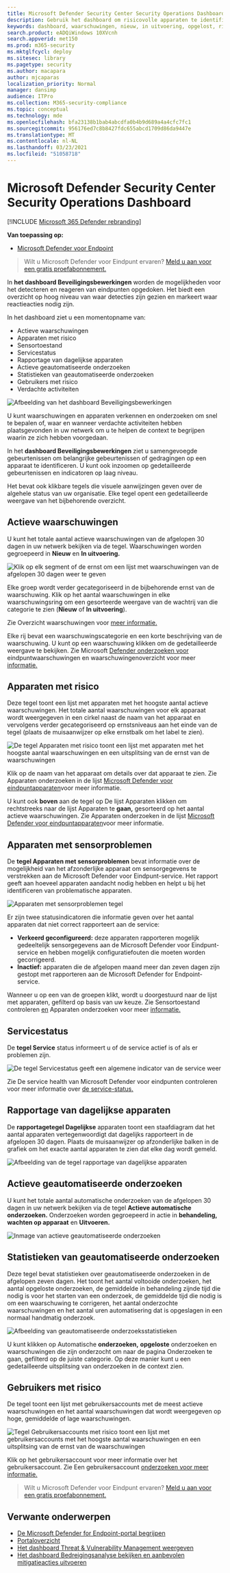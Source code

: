 ```yaml
---
title: Microsoft Defender Security Center Security Operations Dashboard
description: Gebruik het dashboard om risicovolle apparaten te identificeren, de status van de service bij te houden en statistieken en informatie over apparaten en waarschuwingen te bekijken.
keywords: dashboard, waarschuwingen, nieuw, in uitvoering, opgelost, risico, apparaten met risico, infecties, rapportage, statistieken, grafieken, grafieken, gezondheid, actieve malwaredetecties, bedreigingscategorie, categorieën, wachtwoord stealer, ransomware, exploit, bedreiging, lage ernst, actieve malware
search.product: eADQiWindows 10XVcnh
search.appverid: met150
ms.prod: m365-security
ms.mktglfcycl: deploy
ms.sitesec: library
ms.pagetype: security
ms.author: macapara
author: mjcaparas
localization_priority: Normal
manager: dansimp
audience: ITPro
ms.collection: M365-security-compliance
ms.topic: conceptual
ms.technology: mde
ms.openlocfilehash: bfa23138b1bab4abcdfa0b4b9d689a4a4cfc7fc1
ms.sourcegitcommit: 956176ed7c8b8427fdc655abcd1709d86da9447e
ms.translationtype: MT
ms.contentlocale: nl-NL
ms.lasthandoff: 03/23/2021
ms.locfileid: "51058718"
---
```

# <a name="microsoft-defender-security-center-security-operations-dashboard"></a>Microsoft Defender Security Center Security Operations Dashboard

[!INCLUDE [Microsoft 365 Defender rebranding](../../includes/microsoft-defender.md)]


**Van toepassing op:**
- [Microsoft Defender voor Endpoint](https://go.microsoft.com/fwlink/?linkid=2154037)

>Wilt u Microsoft Defender voor Eindpunt ervaren? [Meld u aan voor een gratis proefabonnement.](https://www.microsoft.com/microsoft-365/windows/microsoft-defender-atp?ocid=docs-wdatp-secopsdashboard-abovefoldlink) 

In **het dashboard Beveiligingsbewerkingen** worden de mogelijkheden voor het detecteren en reageren van eindpunten opgedoken. Het biedt een overzicht op hoog niveau van waar detecties zijn gezien en markeert waar reactieacties nodig zijn. 

In het dashboard ziet u een momentopname van:

- Actieve waarschuwingen
- Apparaten met risico
- Sensortoestand
- Servicestatus
- Rapportage van dagelijkse apparaten
- Actieve geautomatiseerde onderzoeken
- Statistieken van geautomatiseerde onderzoeken
- Gebruikers met risico
- Verdachte activiteiten


![Afbeelding van het dashboard Beveiligingsbewerkingen](images/atp-sec-ops-dashboard.png)

U kunt waarschuwingen en apparaten verkennen en onderzoeken om snel te bepalen of, waar en wanneer verdachte activiteiten hebben plaatsgevonden in uw netwerk om u te helpen de context te begrijpen waarin ze zich hebben voorgedaan.

In het **dashboard Beveiligingsbewerkingen** ziet u samengevoegde gebeurtenissen om belangrijke gebeurtenissen of gedragingen op een apparaat te identificeren. U kunt ook inzoomen op gedetailleerde gebeurtenissen en indicatoren op laag niveau.

Het bevat ook klikbare tegels die visuele aanwijzingen geven over de algehele status van uw organisatie. Elke tegel opent een gedetailleerde weergave van het bijbehorende overzicht.

## <a name="active-alerts"></a>Actieve waarschuwingen
U kunt het totale aantal actieve waarschuwingen van de afgelopen 30 dagen in uw netwerk bekijken via de tegel. Waarschuwingen worden gegroepeerd in **Nieuw** en **In uitvoering.**

![Klik op elk segment of de ernst om een lijst met waarschuwingen van de afgelopen 30 dagen weer te geven](images/active-alerts-tile.png)

Elke groep wordt verder gecategoriseerd in de bijbehorende ernst van de waarschuwing. Klik op het aantal waarschuwingen in elke waarschuwingsring om een gesorteerde weergave van de wachtrij van die categorie te zien (**Nieuw** of **In uitvoering**).

Zie Overzicht waarschuwingen voor [meer informatie.](alerts-queue.md)

Elke rij bevat een waarschuwingscategorie en een korte beschrijving van de waarschuwing. U kunt op een waarschuwing klikken om de gedetailleerde weergave te bekijken. Zie Microsoft [Defender onderzoeken voor](investigate-alerts.md) eindpuntwaarschuwingen en waarschuwingenoverzicht voor meer [informatie.](alerts-queue.md)


## <a name="devices-at-risk"></a>Apparaten met risico
Deze tegel toont een lijst met apparaten met het hoogste aantal actieve waarschuwingen. Het totale aantal waarschuwingen voor elk apparaat wordt weergegeven in een cirkel naast de naam van het apparaat en vervolgens verder gecategoriseerd op ernstsniveaus aan het einde van de tegel (plaats de muisaanwijzer op elke ernstbalk om het label te zien).

![De tegel Apparaten met risico toont een lijst met apparaten met het hoogste aantal waarschuwingen en een uitsplitsing van de ernst van de waarschuwingen](images/devices-at-risk-tile.png)

Klik op de naam van het apparaat om details over dat apparaat te zien. Zie Apparaten onderzoeken in de lijst [Microsoft Defender voor eindpuntapparaten](investigate-machines.md)voor meer informatie.

U kunt ook **boven** aan de tegel op De lijst Apparaten klikken om rechtstreeks naar de lijst Apparaten te **gaan,** gesorteerd op het aantal actieve waarschuwingen. Zie Apparaten onderzoeken in de lijst [Microsoft Defender voor eindpuntapparaten](investigate-machines.md)voor meer informatie.

## <a name="devices-with-sensor-issues"></a>Apparaten met sensorproblemen
De **tegel Apparaten met sensorproblemen** bevat informatie over de mogelijkheid van het afzonderlijke apparaat om sensorgegevens te verstrekken aan de Microsoft Defender voor Eindpunt-service. Het rapport geeft aan hoeveel apparaten aandacht nodig hebben en helpt u bij het identificeren van problematische apparaten.

![Apparaten met sensorproblemen tegel](images/atp-tile-sensor-health.png)

Er zijn twee statusindicatoren die informatie geven over het aantal apparaten dat niet correct rapporteert aan de service:
- **Verkeerd geconfigureerd:** deze apparaten rapporteren mogelijk gedeeltelijk sensorgegevens aan de Microsoft Defender voor Eindpunt-service en hebben mogelijk configuratiefouten die moeten worden gecorrigeerd.
- **Inactief:** apparaten die de afgelopen maand meer dan zeven dagen zijn gestopt met rapporteren aan de Microsoft Defender for Endpoint-service.

Wanneer u op een van de groepen klikt, wordt u doorgestuurd naar de lijst met apparaten, gefilterd op basis van uw keuze. Zie Sensortoestand controleren [en](check-sensor-status.md) Apparaten onderzoeken voor meer [informatie.](investigate-machines.md)

## <a name="service-health"></a>Servicestatus
De **tegel Service** status informeert u of de service actief is of als er problemen zijn.

![De tegel Servicestatus geeft een algemene indicator van de service weer](images/status-tile.png)

Zie De service health van Microsoft Defender voor eindpunten controleren voor meer informatie over [de service-status.](service-status.md)


## <a name="daily-devices-reporting"></a>Rapportage van dagelijkse apparaten
De **rapportagetegel Dagelijkse** apparaten toont een staafdiagram dat het aantal apparaten vertegenwoordigt dat dagelijks rapporteert in de afgelopen 30 dagen. Plaats de muisaanwijzer op afzonderlijke balken in de grafiek om het exacte aantal apparaten te zien dat elke dag wordt gemeld.

![Afbeelding van de tegel rapportage van dagelijkse apparaten](images/atp-daily-devices-reporting.png)


## <a name="active-automated-investigations"></a>Actieve geautomatiseerde onderzoeken
U kunt het totale aantal automatische onderzoeken van de afgelopen 30 dagen in uw netwerk bekijken via de tegel **Actieve automatische onderzoeken.** Onderzoeken worden gegroepeerd in actie in **behandeling,** **wachten op apparaat** en **Uitvoeren.**

![Inmage van actieve geautomatiseerde onderzoeken](images/atp-active-investigations-tile.png)


## <a name="automated-investigations-statistics"></a>Statistieken van geautomatiseerde onderzoeken
Deze tegel bevat statistieken over geautomatiseerde onderzoeken in de afgelopen zeven dagen. Het toont het aantal voltooide onderzoeken, het aantal opgeloste onderzoeken, de gemiddelde in behandeling zijnde tijd die nodig is voor het starten van een onderzoek, de gemiddelde tijd die nodig is om een waarschuwing te corrigeren, het aantal onderzochte waarschuwingen en het aantal uren automatisering dat is opgeslagen in een normaal handmatig onderzoek. 

![Afbeelding van geautomatiseerde onderzoeksstatistieken](images/atp-automated-investigations-statistics.png)

U kunt klikken op Automatische **onderzoeken,** **opgeloste** onderzoeken en waarschuwingen  die zijn onderzocht om naar de pagina Onderzoeken te gaan, gefilterd op de juiste categorie.  Op deze manier kunt u een gedetailleerde uitsplitsing van onderzoeken in de context zien.

## <a name="users-at-risk"></a>Gebruikers met risico
De tegel toont een lijst met gebruikersaccounts met de meest actieve waarschuwingen en het aantal waarschuwingen dat wordt weergegeven op hoge, gemiddelde of lage waarschuwingen. 

![Tegel Gebruikersaccounts met risico toont een lijst met gebruikersaccounts met het hoogste aantal waarschuwingen en een uitsplitsing van de ernst van de waarschuwingen](images/atp-users-at-risk.png)

Klik op het gebruikersaccount voor meer informatie over het gebruikersaccount. Zie Een gebruikersaccount [onderzoeken voor meer informatie.](investigate-user.md)

>Wilt u Microsoft Defender voor Eindpunt ervaren? [Meld u aan voor een gratis proefabonnement.](https://www.microsoft.com/microsoft-365/windows/microsoft-defender-atp?ocid=docs-wdatp-secopsdashboard-belowfoldlink)

## <a name="related-topics"></a>Verwante onderwerpen
- [De Microsoft Defender for Endpoint-portal begrijpen](use.md)
- [Portaloverzicht](portal-overview.md)
- [Het dashboard Threat & Vulnerability Management weergeven](tvm-dashboard-insights.md)
- [Het dashboard Bedreigingsanalyse bekijken en aanbevolen mitigatieacties uitvoeren](threat-analytics.md)

